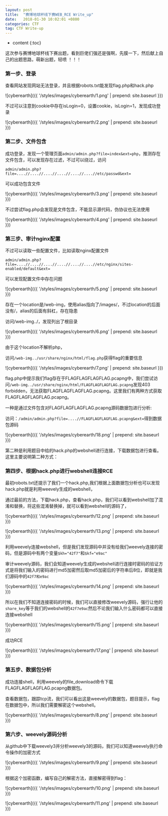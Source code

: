 ```yaml
---
layout: post
title:  "赛博地球杯线下赛WEB_RCE Write_up"
date:   2018-01-30 10:02:01 +0800
categories: CTF
tag: CTF Write-up
---
```


* content
{:toc}

这次参与赛博地球杯线下赛出题，看到巨佬们强还是强啊，先膜一下，然后献上自己的出题思路，萌新出题，轻喷 ！！！

### 第一步、登录

查看网站发现网站无法登录，并且根据robots.txt能发现flag.php和hack.php

![cyberearth]({{ '/styles/images/cyberearth/1.png' | prepend: site.baseurl  }})

不过可以注意到cookie中存在isLogin=0，设置cookie，isLogin=1，发现成功登录

![cyberearth]({{ '/styles/images/cyberearth/2.png' | prepend: site.baseurl  }})

### 第二步、文件包含

成功登录，发现一个管理页面`admin/admin.php?file=index&ext=php`，推测存在文件包含，可以发现存在过滤，不过可以绕过，访问

`admin/admin.php?file=....//....//....//....//....//....//etc/passwd&ext=`

可以成功包含文件

![cyberearth]({{ '/styles/images/cyberearth/3.png' | prepend: site.baseurl  }})

不过尝试flag.php会发现是文件包含，不能显示源代码，伪协议也无法使用

![cyberearth]({{ '/styles/images/cyberearth/4.png' | prepend: site.baseurl  }})

### 第三步、审计nginx配置

不过可以读取一些配置文件，比如读取nginx配置文件

`admin/admin.php?file=....//....//....//....//....//....//etc/nginx/sites-enabled/default&ext=`

可以发现配置文件中存在问题

![cyberearth]({{ '/styles/images/cyberearth/5.png' | prepend: site.baseurl  }})

存在一个location是/web-img，使用alias指向了/images/，不过location的后面没有/，alias的后面有斜杠，存在隐患

访问/web-img../，发现列出了根目录

![cyberearth]({{ '/styles/images/cyberearth/6.png' | prepend: site.baseurl  }})

由于这个location不解析php，

访问`/web-img../usr/share/nginx/html/flag.php`获得flag的重要信息

![cyberearth]({{ '/styles/images/cyberearth/7.png' | prepend: site.baseurl  }})

flag.php中提示我们flag存在于FLAGFLAGFLAGFLAG.pcapng中，我们尝试访问`/web-img../usr/share/nginx/html/FLAGFLAGFLAGFLAG.pcapng`发现403 forbidden，无法获取FLAGFLAGFLAGFLAG.pcapng。这里我们有两种方式获取FLAGFLAGFLAGFLAG.pcapng。

一种是通过文件包含对FLAGFLAGFLAGFLAG.pcapng源码数据包进行分析:

访问：`/admin/admin.php?file=....//FLAGFLAGFLAGFLAG.pcapng&ext=`得到数据包源码

![cyberearth]({{ '/styles/images/cyberearth/18.png' | prepend: site.baseurl  }})

第二种是利用题目中给的hack.php的webshell进行连接，下载数据包进行查看。这里主要说明第二种方式：

### 第四步、根据hack.php进行webshell连接RCE

最初robots.txt还提示了我们一个hack.php,我们根据上面数据包分析也可以发现hack.php就是利用weevely生成的webshell，

通过最前的方法，下载hack.php，查看hack.php，我们可以看到webshell加了混淆和替换，将这些混淆替换掉，就可以看到webshell的源码了，

![cyberearth]({{ '/styles/images/cyberearth/12.png' | prepend: site.baseurl  }})

![cyberearth]({{ '/styles/images/cyberearth/13.png' | prepend: site.baseurl  }})

利用weevely连接webshell，但是我们发现源码中并没有给我们weevely连接的密码，但是源码中有两个变量`$kh="42f7"`和`$kf="e9ac"`

审计weevely源码，我们会知道weevely生成的webshell进行连接时密码的验证方式是将我们输入的密码进行md5加密然后取md5加密后的字符串后8位，即就是我们源码中的`42f7和e9ac`

![cyberearth]({{ '/styles/images/cyberearth/14.png' | prepend: site.baseurl  }})

所以在我们不知道连接密码的时候，我们可以直接修改weevely源码，强行让他的`share_key`等于我们的webshell的`42f7e9ac`然后不论我们输入什么密码都可以直接连接webshell

![cyberearth]({{ '/styles/images/cyberearth/15.png' | prepend: site.baseurl  }})

成功RCE

![cyberearth]({{ '/styles/images/cyberearth/17.png' | prepend: site.baseurl  }})

### 第五步、数据包分析

成功连接shell，利用weevely的file_download命令下载FLAGFLAGFLAGFLAG.pcapng数据包。

查看数据包，跟踪tcp流，我们可以看出这是weevely的数据包，题目提示，flag在数据包中，所以我们需要解密这个webshell。

![cyberearth]({{ '/styles/images/cyberearth/8.png' | prepend: site.baseurl  }})



### 第六步、weevely源码分析

从github中下载weevely3并分析weevely3的源码，我们可以知道weevely执行命令操作的加密方式

![cyberearth]({{ '/styles/images/cyberearth/9.png' | prepend: site.baseurl  }})

根据这个加密函数，编写自己的解密方法，直接解密得到flag：

![cyberearth]({{ '/styles/images/cyberearth/10.png' | prepend: site.baseurl  }})

![cyberearth]({{ '/styles/images/cyberearth/11.png' | prepend: site.baseurl  }})





